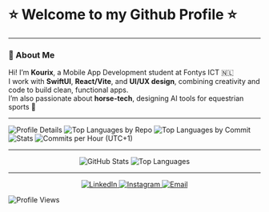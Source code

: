 # ⭐ Welcome to my Github Profile ⭐

---

### 👋 About Me
Hi! I’m **Kourix**, a Mobile App Development student at Fontys ICT 🇳🇱  
I work with **SwiftUI**, **React/Vite**, and **UI/UX design**, combining creativity and code to build clean, functional apps.  
I’m also passionate about **horse-tech**, designing AI tools for equestrian sports 🐎

---

<!-- Summary Cards (main charts) -->
![Profile Details](https://github-profile-summary-cards.vercel.app/api/cards/profile-details?username=Kourix84&theme=github_dark)
![Top Languages by Repo](https://github-profile-summary-cards.vercel.app/api/cards/repos-per-language?username=Kourix84&theme=github_dark)
![Top Languages by Commit](https://github-profile-summary-cards.vercel.app/api/cards/most-commit-language?username=Kourix84&theme=github_dark)
![Stats](https://github-profile-summary-cards.vercel.app/api/cards/stats?username=Kourix84&theme=github_dark)
![Commits per Hour (UTC+1)](https://github-profile-summary-cards.vercel.app/api/cards/productive-time?username=Kourix84&theme=github_dark&utcOffset=1)

---

<!-- Fallback and extra stats (always load even if summary-cards is slow) -->

<p align="center">
  <img src="https://github-readme-stats.vercel.app/api?username=Kourix84&show_icons=true&theme=github_dark" alt="GitHub Stats"/>
  <img src="https://github-readme-stats.vercel.app/api/top-langs/?username=Kourix84&layout=compact&theme=github_dark" alt="Top Languages"/>
</p>

---

<p align="center">
  <a href="https://www.linkedin.com/in/kourosh-esmaeil-tajer/">
    <img alt="LinkedIn" src="https://img.shields.io/badge/LinkedIn-0A66C2?logo=linkedin&logoColor=white&style=for-the-badge">
  </a>
  <a href="https://www.instagram.com/kourosh__e.t/">
    <img alt="Instagram" src="https://img.shields.io/badge/Instagram-E4405F?logo=instagram&logoColor=white&style=for-the-badge">
  </a>
  <a href="mailto:git@kourix.dev">
    <img alt="Email" src="https://img.shields.io/badge/Email-181717?logo=gmail&logoColor=white&style=for-the-badge">
  </a>
</p>

![Profile Views](https://komarev.com/ghpvc/?username=Kourix84&style=for-the-badge&color=blue)
